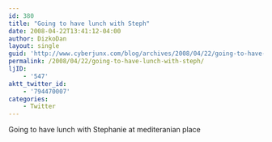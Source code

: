 ```yaml
---
id: 380
title: "Going to have lunch with Steph"
date: 2008-04-22T13:41:12-04:00
author: DizkoDan
layout: single
guid: 'http://www.cyberjunx.com/blog/archives/2008/04/22/going-to-have-lunch-with-steph/'
permalink: /2008/04/22/going-to-have-lunch-with-steph/
ljID:
    - '547'
aktt_twitter_id:
    - '794470007'
categories:
    - Twitter
---
```


Going to have lunch with Stephanie at mediteranian place